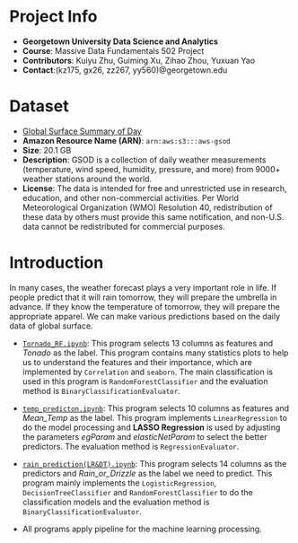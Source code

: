 # Project Info
- **Georgetown University Data Science and Analytics**
- **Course**: Massive Data Fundamentals 502 Project
- **Contributors**: Kuiyu Zhu, Guiming Xu, Zihao Zhou, Yuxuan Yao
- **Contact**:(kz175, gx26, zz267, yy560)@georgetown.edu

# Dataset
- [Global Surface Summary of Day](https://registry.opendata.aws/noaa-gsod/)
- **Amazon Resource Name (ARN)**: `arn:aws:s3:::aws-gsod`
- **Size**: 20.1 GB
- **Description**: GSOD is a collection of daily weather measurements (temperature, wind speed, humidity, pressure, and more) from 9000+ weather stations around the world.
- **License**: The data is intended for free and unrestricted use in research, education, and other non-commercial activities. Per World Meteorological Organization (WMO) Resolution 40, redistribution of these data by others must provide this same notification, and non-U.S. data cannot be redistributed for commercial purposes.

# Introduction
In many cases, the weather forecast plays a very important role in life. If people predict that it will rain tomorrow, they will prepare the umbrella in advance. If they know the temperature of tomorrow, they will prepare the appropriate apparel. We can make various predictions based on the daily data of global surface.

* [`Tornado_RF.ipynb`](https://github.com/gu-yuxuanyao/502Project/blob/master/Tornado_RF.ipynb): This program selects 13 columns as features and _Tonado_ as the label. This program contains many statistics plots to help us to understand the features and their importance, which are implemented by `Correlation` and `seaborn`. The main classification is used in this program is `RandomForestClassifier` and the evaluation method is `BinaryClassificationEvaluator`. 

* [`temp_predicton.ipynb`](https://github.com/gu-yuxuanyao/502Project/blob/master/temp_predicton.ipynb): This program selects 10 columns as features and _Mean_Temp_ as the label. This program implements `LinearRegression` to do the model processing and __LASSO Regression__ is used by adjusting the parameters _egParam_ and _elasticNetParam_ to select the better predictors. The evaluation method is `RegressionEvaluator`.

* [`rain_prediction(LR&DT).ipynb`](https://github.com/gu-yuxuanyao/502Project/blob/master/rain_prediction(LR%26DT).ipynb): This program selects 14 columns as the predictors and _Rain_or_Drizzle_ as the label we need to predict. This program mainly implements the `LogisticRegression`, `DecisionTreeClassifier` and `RandomForestClassifier` to do the classification models and the evaluation method is `BinaryClassificationEvaluator`. 

* All programs apply pipeline for the machine learning processing.
